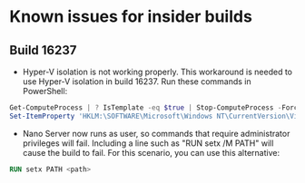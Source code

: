 # Known issues for insider builds

## Build 16237

- Hyper-V isolation is not working properly. This workaround is needed to use Hyper-V isolation in build 16237. Run these commands in PowerShell:

```PowerShell
Get-ComputeProcess | ? IsTemplate -eq $true | Stop-ComputeProcess -Force
Set-ItemProperty 'HKLM:\SOFTWARE\Microsoft\Windows NT\CurrentVersion\Virtualization\Containers\' -Name TemplateVmCount -Type dword -Value 0 -Force
```

- Nano Server now runs as user, so commands that require administrator privileges will fail. Including a line such as "RUN setx /M PATH" will cause the build to fail. For this scenario, you can use this alternative:

```dockerfile
RUN setx PATH <path>
```
